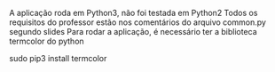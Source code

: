 A aplicação roda em Python3, não foi testada em Python2
Todos os requisitos do professor estão nos comentários do arquivo common.py segundo slides
Para rodar a aplicação, é necessário ter a biblioteca termcolor do python

sudo pip3 install termcolor
